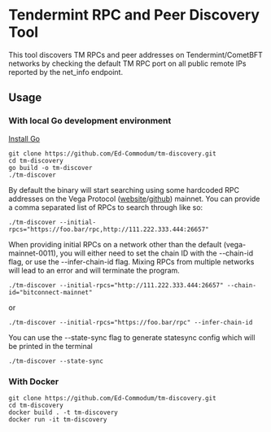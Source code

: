 # Tendermint RPC and Peer Discovery Tool

This tool discovers TM RPCs and peer addresses on Tendermint/CometBFT networks by checking the default TM RPC port on all public remote IPs reported by the net_info endpoint. 


## Usage
### With local Go development environment

[Install Go](https://go.dev/doc/install)

```
git clone https://github.com/Ed-Commodum/tm-discovery.git
cd tm-discovery
go build -o tm-discover
./tm-discover
```

By default the binary will start searching using some hardcoded RPC addresses on the Vega Protocol ([website](vega.xyz)/[github](github.com/vegaprotocol)) mainnet. You can provide a comma separated list of RPCs to search through like so:
```
./tm-discover --initial-rpcs="https://foo.bar/rpc,http://111.222.333.444:26657"
```
When providing initial RPCs on a network other than the default (vega-mainnet-0011), you will either need to set the chain ID with the --chain-id flag, or use the --infer-chain-id flag. Mixing RPCs from multiple networks will lead to an error and will terminate the program.
```
./tm-discover --initial-rpcs="http://111.222.333.444:26657" --chain-id="bitconnect-mainnet"
```
or
```
./tm-discover --initial-rpcs="https://foo.bar/rpc" --infer-chain-id
```

You can use the --state-sync flag to generate statesync config which will be printed in the terminal

```
./tm-discover --state-sync
```

### With Docker
```
git clone https://github.com/Ed-Commodum/tm-discovery.git
cd tm-discovery
docker build . -t tm-discovery
docker run -it tm-discovery
```
